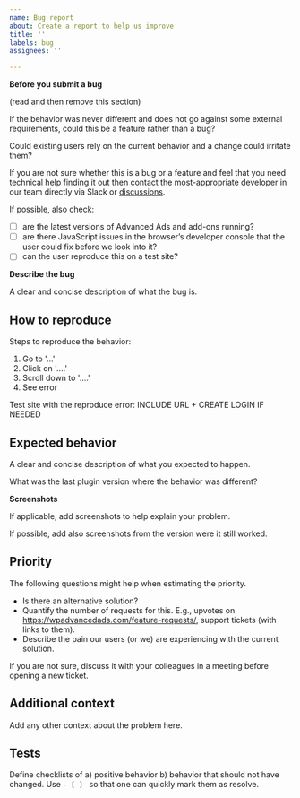 ```yaml
---
name: Bug report
about: Create a report to help us improve
title: ''
labels: bug
assignees: ''

---
```


**Before you submit a bug**

(read and then remove this section)

If the behavior was never different and does not go against some external requirements, could this be a feature rather than a bug?

Could existing users rely on the current behavior and a change could irritate them?

If you are not sure whether this is a bug or a feature and feel that you need technical help finding it out then contact the most-appropriate developer in our team directly via Slack or [discussions](https://github.com/webgilde/advanced-ads/discussions).

If possible, also check:

- [ ] are the latest versions of Advanced Ads and add-ons running?
- [ ] are there JavaScript issues in the browser’s developer console that the user could fix before we look into it?
- [ ] can the user reproduce this on a test site?

**Describe the bug**

A clear and concise description of what the bug is.

How to reproduce
---

Steps to reproduce the behavior:

1. Go to '...'
2. Click on '....'
3. Scroll down to '....'
4. See error

Test site with the reproduce error: INCLUDE URL + CREATE LOGIN IF NEEDED

Expected behavior
---

A clear and concise description of what you expected to happen.

What was the last plugin version where the behavior was different?

**Screenshots**

If applicable, add screenshots to help explain your problem.

If possible, add also screenshots from the version were it still worked.

Priority
---

The following questions might help when estimating the priority.

- Is there an alternative solution?
- Quantify the number of requests for this. E.g., upvotes on https://wpadvancedads.com/feature-requests/, support tickets (with links to them).
- Describe the pain our users (or we) are experiencing with the current solution.

If you are not sure, discuss it with your colleagues in a meeting before opening a new ticket.

Additional context
---

Add any other context about the problem here.

Tests
---

Define checklists of a) positive behavior b) behavior that should not have changed.
Use `- [ ] ` so that one can quickly mark them as resolve.

